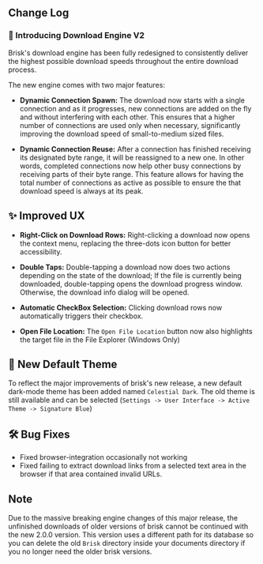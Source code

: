 ## Change Log

### :rocket: Introducing Download Engine V2

Brisk's download engine has been fully redesigned to consistently deliver the highest possible download speeds
throughout the entire download process.
<p>The new engine comes with two major features:

- **Dynamic Connection Spawn:** The download now starts with a single connection and as
  it progresses, new connections are added on the fly and without interfering with each other. This ensures that a
  higher
  number of connections are used only when necessary, significantly improving the download speed of small-to-medium
  sized files.

<p>

- **Dynamic Connection Reuse:** After a connection has finished receiving its designated byte range, it will be
  reassigned
  to a new one. In other words, completed connections now help other busy connections by receiving parts of their byte
  range.
  This feature allows for having the total number of connections as active as possible to ensure the that download speed
  is always at its peak.

## :sparkles: Improved UX

- **Right-Click on Download Rows:** Right-clicking a download now opens the context menu, replacing the three-dots icon
  button for better accessibility.

<p>

- **Double Taps:** Double-tapping a download now does two actions depending on the state of the download; If the file is
  currently being downloaded,
  double-tapping opens the download progress window. Otherwise, the download info dialog will be
  opened.

<p>


- **Automatic CheckBox Selection:** Clicking download rows now automatically triggers their checkbox.

<p>

- **Open File Location:** The `Open File Location` button now also highlights the target file in the File Explorer (Windows Only)

## :art: New Default Theme

To reflect the major improvements of brisk's new release, a new default dark-mode theme has been added
named `Celestial Dark`. The old
theme is still available and can be selected (`Settings -> User Interface -> Active Theme -> Signature Blue`)

## :hammer_and_wrench: Bug Fixes

- Fixed browser-integration occasionally not working
- Fixed failing to extract download links from a selected text area in the browser if that area contained invalid URLs.

## Note

Due to the massive breaking engine changes of this major release, the unfinished downloads of older versions of brisk
cannot be continued
with the new 2.0.0 version. This version uses a different path for its database so you can delete the old `Brisk`
directory inside your documents directory if you no longer need the older brisk versions.
